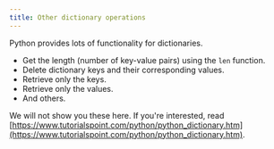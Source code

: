 ```yaml
---
title: Other dictionary operations
---
```


Python provides lots of functionality for dictionaries.

- Get the length (number of key-value pairs) using the `len` function.
- Delete dictionary keys and their corresponding values.
- Retrieve only the keys.
- Retrieve only the values.
- And others.

We will not show you these here. If you're interested, read [https://www.tutorialspoint.com/python/python_dictionary.htm](https://www.tutorialspoint.com/python/python_dictionary.htm).
